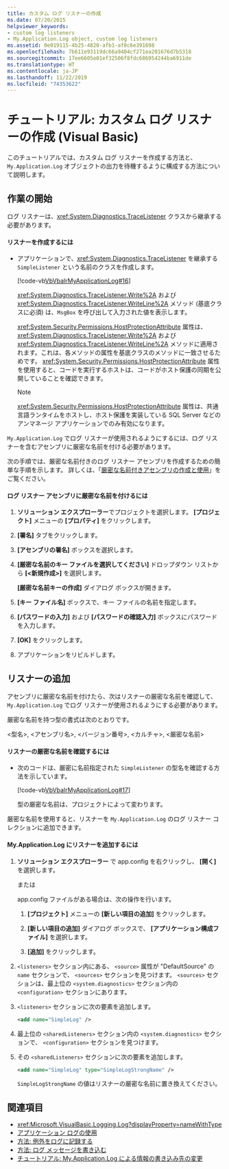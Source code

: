 ```yaml
---
title: カスタム ログ リスナーの作成
ms.date: 07/20/2015
helpviewer_keywords:
- custom log listeners
- My.Application.Log object, custom log listeners
ms.assetid: 0e019115-4b25-4820-afb1-af8c6e391698
ms.openlocfilehash: 7b611e93119dc66a9404cf271ea201676d7b5318
ms.sourcegitcommit: 17ee6605e01ef32506f8fdc686954244ba6911de
ms.translationtype: HT
ms.contentlocale: ja-JP
ms.lasthandoff: 11/22/2019
ms.locfileid: "74353622"
---
```

# <a name="walkthrough-creating-custom-log-listeners-visual-basic"></a>チュートリアル: カスタム ログ リスナーの作成 (Visual Basic)

このチュートリアルでは、カスタム ログ リスナーを作成する方法と、`My.Application.Log` オブジェクトの出力を待機するように構成する方法について説明します。

## <a name="getting-started"></a>作業の開始

ログ リスナーは、<xref:System.Diagnostics.TraceListener> クラスから継承する必要があります。

#### <a name="to-create-the-listener"></a>リスナーを作成するには

- アプリケーションで、<xref:System.Diagnostics.TraceListener> を継承する `SimpleListener` という名前のクラスを作成します。

     [!code-vb[VbVbalrMyApplicationLog#16](~/samples/snippets/visualbasic/VS_Snippets_VBCSharp/VbVbalrMyApplicationLog/VB/Form1.vb#16)]

     <xref:System.Diagnostics.TraceListener.Write%2A> および <xref:System.Diagnostics.TraceListener.WriteLine%2A> メソッド (基底クラスに必須) は、`MsgBox` を呼び出して入力された値を表示します。

     <xref:System.Security.Permissions.HostProtectionAttribute> 属性は、<xref:System.Diagnostics.TraceListener.Write%2A> および <xref:System.Diagnostics.TraceListener.WriteLine%2A> メソッドに適用されます。これは、各メソッドの属性を基底クラスのメソッドに一致させるためです。 <xref:System.Security.Permissions.HostProtectionAttribute> 属性を使用すると、コードを実行するホストは、コードがホスト保護の同期を公開していることを確認できます。

    > [!NOTE]
    > <xref:System.Security.Permissions.HostProtectionAttribute> 属性は、共通言語ランタイムをホストし、ホスト保護を実装している SQL Server などのアンマネージ アプリケーションでのみ有効になります。

`My.Application.Log` でログ リスナーが使用されるようにするには、ログ リスナーを含むアセンブリに厳密な名前を付ける必要があります。

次の手順では、厳密な名前付きのログ リスナー アセンブリを作成するための簡単な手順を示します。 詳しくは、「[厳密な名前付きアセンブリの作成と使用](../../../../standard/assembly/create-use-strong-named.md)」をご覧ください。

#### <a name="to-strongly-name-the-log-listener-assembly"></a>ログ リスナー アセンブリに厳密な名前を付けるには

1. **ソリューション エクスプローラー**でプロジェクトを選択します。 **[プロジェクト]** メニューの **[プロパティ]** をクリックします。

2. **[署名]** タブをクリックします。

3. **[アセンブリの署名]** ボックスを選択します。

4. **[厳密な名前のキー ファイルを選択してください]** ドロップダウン リストから **[\<新規作成>]** を選択します。

     **[厳密な名前キーの作成]** ダイアログ ボックスが開きます。

5. **[キー ファイル名]** ボックスで、キー ファイルの名前を指定します。

6. **[パスワードの入力]** および **[パスワードの確認入力]** ボックスにパスワードを入力します。

7. **[OK]** をクリックします。

8. アプリケーションをリビルドします。

## <a name="adding-the-listener"></a>リスナーの追加

アセンブリに厳密な名前を付けたら、次はリスナーの厳密な名前を確認して、`My.Application.Log` でログ リスナーが使用されるようにする必要があります。

厳密な名前を持つ型の書式は次のとおりです。

\<型名>, \<アセンブリ名>, \<バージョン番号>, \<カルチャ>, \<厳密な名前>

#### <a name="to-determine-the-strong-name-of-the-listener"></a>リスナーの厳密な名前を確認するには

- 次のコードは、厳密に名前指定された `SimpleListener` の型名を確認する方法を示しています。

     [!code-vb[VbVbalrMyApplicationLog#17](~/samples/snippets/visualbasic/VS_Snippets_VBCSharp/VbVbalrMyApplicationLog/VB/Form1.vb#17)]

     型の厳密な名前は、プロジェクトによって変わります。

厳密な名前を使用すると、リスナーを `My.Application.Log` のログ リスナー コレクションに追加できます。

#### <a name="to-add-the-listener-to-myapplicationlog"></a>My.Application.Log にリスナーを追加するには

1. **ソリューション エクスプローラー** で app.config を右クリックし、 **[開く]** を選択します。

     または

     app.config ファイルがある場合は、次の操作を行います。

    1. **[プロジェクト]** メニューの **[新しい項目の追加]** をクリックします。

    2. **[新しい項目の追加]** ダイアログ ボックスで、 **[アプリケーション構成ファイル]** を選択します。

    3. **[追加]** をクリックします。

2. `<listeners>` セクション内にある、 `<source>` 属性が "DefaultSource" の `name` セクションで、 `<sources>` セクションを見つけます。 `<sources>` セクションは、最上位の `<system.diagnostics>` セクション内の `<configuration>` セクションにあります。

3. `<listeners>` セクションに次の要素を追加します。

    ```xml
    <add name="SimpleLog" />
    ```

4. 最上位の `<sharedListeners>` セクション内の `<system.diagnostics>` セクションで、 `<configuration>` セクションを見つけます。

5. その `<sharedListeners>` セクションに次の要素を追加します。

    ```xml
    <add name="SimpleLog" type="SimpleLogStrongName" />
    ```

     `SimpleLogStrongName` の値はリスナーの厳密な名前に置き換えてください。

## <a name="see-also"></a>関連項目

- <xref:Microsoft.VisualBasic.Logging.Log?displayProperty=nameWithType>
- [アプリケーション ログの使用](../../../../visual-basic/developing-apps/programming/log-info/working-with-application-logs.md)
- [方法: 例外をログに記録する](../../../../visual-basic/developing-apps/programming/log-info/how-to-log-exceptions.md)
- [方法: ログ メッセージを書き込む](../../../../visual-basic/developing-apps/programming/log-info/how-to-write-log-messages.md)
- [チュートリアル: My.Application.Log による情報の書き込み先の変更](../../../../visual-basic/developing-apps/programming/log-info/walkthrough-changing-where-my-application-log-writes-information.md)
